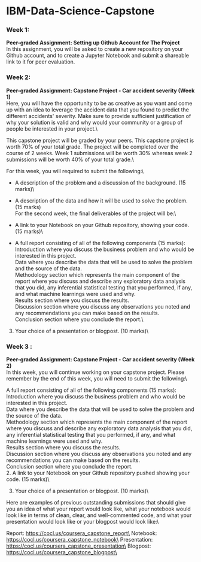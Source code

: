 # IBM-Data-Science-Capstone


### Week 1:
**Peer-graded Assignment: Setting up Github Account for The Project**\
In this assignment, you will be asked to create a new repository on your Github account, and to create a Jupyter Notebook and submit a shareable link to it for peer evaluation.


### Week 2:
**Peer-graded Assignment: Capstone Project - Car accident severity (Week 1)**\
Here, you will have the opportunity to be as creative as you want and come up with an idea to leverage the accident data that you found to predict the different accidents' severity. Make sure to provide sufficient justification of why your solution is valid and why would your community or a group of people be interested in your project.\

This capstone project will be graded by your peers. This capstone project is worth 70% of your total grade. The project will be completed over the course of 2 weeks. Week 1 submissions will be worth 30% whereas week 2 submissions will be worth 40% of your total grade.\

For this week, you will required to submit the following:\

+ A description of the problem and a discussion of the background. (15 marks)\
+ A description of the data and how it will be used to solve the problem. (15 marks)\
For the second week, the final deliverables of the project will be:\

+ A link to your Notebook on your Github repository, showing your code. (15 marks)\
+ A full report consisting of all of the following components (15 marks):\
Introduction where you discuss the business problem and who would be interested in this project.\
Data where you describe the data that will be used to solve the problem and the source of the data.\
Methodology section which represents the main component of the report where you discuss and describe any exploratory data analysis that you did, any inferential statistical testing that you performed, if any, and what machine learnings were used and why.\
Results section where you discuss the results.\
Discussion section where you discuss any observations you noted and any recommendations you can make based on the results.\
Conclusion section where you conclude the report.\
3. Your choice of a presentation or blogpost. (10 marks)\


### Week 3 :
**Peer-graded Assignment: Capstone Project - Car accident severity (Week 2)**\
In this week, you will continue working on your capstone project. Please remember by the end of this week, you will need to submit the following:\

A full report consisting of all of the following components (15 marks):\
Introduction where you discuss the business problem and who would be interested in this project.\
Data where you describe the data that will be used to solve the problem and the source of the data.\
Methodology section which represents the main component of the report where you discuss and describe any exploratory data analysis that you did, any inferential statistical testing that you performed, if any, and what machine learnings were used and why.\
Results section where you discuss the results.\
Discussion section where you discuss any observations you noted and any recommendations you can make based on the results.\
Conclusion section where you conclude the report.\
2. A link to your Notebook on your Github repository pushed showing your code. (15 marks)\

3. Your choice of a presentation or blogpost. (10 marks)\

Here are examples of previous outstanding submissions that should give you an idea of what your report would look like, what your notebook would look like in terms of clean, clear, and well-commented code, and what your presentation would look like or your blogpost would look like:\

Report: https://cocl.us/coursera_capstone_report\
Notebook: https://cocl.us/coursera_capstone_notebook\
Presentation: https://cocl.us/coursera_capstone_presentation\
Blogpost: https://cocl.us/coursera_capstone_blogpost\
